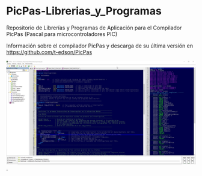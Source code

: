 # PicPas-Librerias_y_Programas
Repositorio de Librerías y Programas de Aplicación para el Compilador PicPas (Pascal para microcontroladores PIC)

Información sobre el compilador PicPas y descarga de su última versión en https://github.com/t-edson/PicPas

![IDE Personalizado de PicPas](https://raw.githubusercontent.com/AguHDz/PicPas-Librerias_y_Programas/master/IDE_PicPas_Personalizado.jpg "IDE Personalizado de PicPas").

